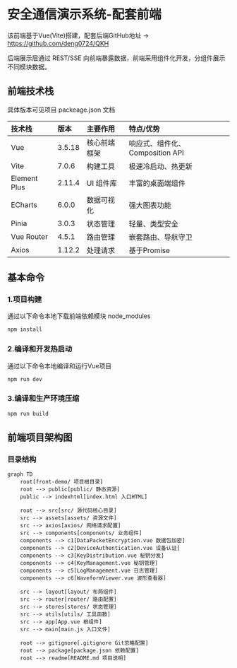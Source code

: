 # 安全通信演示系统-配套前端

该前端基于Vue(Vite)搭建，配套后端GitHub地址 -> https://github.com/deng0724/QKH

后端展示层通过 REST/SSE 向前端暴露数据，前端采用组件化开发，分组件展示不同模块数据。

## 前端技术栈

具体版本可见项目 packeage.json 文档

| 技术栈       | 版本   | 主要作用     | 特点/优势                       |
| :----------- | :----- | :----------- | :------------------------------ |
| Vue          | 3.5.18 | 核心前端框架 | 响应式、组件化、Composition API |
| Vite         | 7.0.6  | 构建工具     | 极速冷启动、热更新              |
| Element Plus | 2.11.4 | UI 组件库    | 丰富的桌面端组件                |
| ECharts      | 6.0.0  | 数据可视化   | 强大图表功能                    |
| Pinia        | 3.0.3  | 状态管理     | 轻量、类型安全                  |
| Vue Router   | 4.5.1  | 路由管理     | 嵌套路由、导航守卫              |
| Axios        | 1.12.2 | 处理请求     | 基于Promise                     |

## 基本命令

### 1.项目构建

通过以下命令本地下载前端依赖模块 node_modules

```sh
npm install
```

### 2.编译和开发热启动

通过以下命令本地编译和运行Vue项目

```sh
npm run dev
```

### 3.编译和生产环境压缩

```sh
npm run build
```

## 前端项目架构图

### 目录结构

```mermaid
graph TD
    root[front-demo/ 项目根目录]
    root --> public[public/ 静态资源]
    public --> indexhtml[index.html 入口HTML]
    
    root --> src[src/ 源代码核心目录]
    src --> assets[assets/ 资源文件]
    src --> axios[axios/ 网络请求配置]
    src --> components[components/ 业务组件]
    components --> c1[DataPacketEncryption.vue 数据包加密]
    components --> c2[DeviceAuthentication.vue 设备认证]
    components --> c3[KeyDistribution.vue 秘钥分发]
    components --> c4[KeyManagement.vue 秘钥管理]
    components --> c5[LogManagement.vue 日志管理]
    components --> c6[WaveformViewer.vue 波形查看器]
    
    src --> layout[layout/ 布局组件]
    src --> router[router/ 路由配置]
    src --> stores[stores/ 状态管理]
    src --> utils[utils/ 工具函数]
    src --> app[App.vue 根组件]
    src --> main[main.js 入口文件]
    
    root --> gitignore[.gitignore Git忽略配置]
    root --> package[package.json 依赖配置]
    root --> readme[README.md 项目说明]






